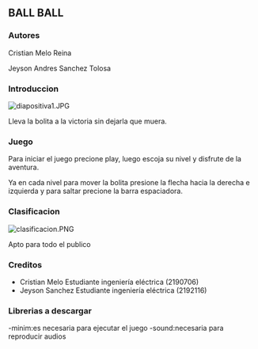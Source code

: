 ## BALL BALL
### Autores

Cristian Melo Reina 

Jeyson Andres Sanchez Tolosa 

### Introduccion
![diapositiva1.JPG](https://drive.google.com/file/d/1D0e27g_fINvW3P0VJ1B_8h6ZNkQQZRPO/view?usp=sharing)

Lleva la bolita a la victoria sin dejarla que muera.

### Juego



Para iniciar el juego precione play, luego escoja su nivel y disfrute de la aventura.



Ya en cada nivel para mover la bolita presione la flecha hacia la derecha e izquierda y para saltar precione la barra espaciadora.

### Clasificacion
![clasificacion.PNG](https://www.dropbox.com/s/jszp7qo08rpo30p/clasificacion.PNG?dl=0&raw=1)

Apto para todo el publico


### Creditos
- Cristian Melo Estudiante ingeniería eléctrica (2190706)
- Jeyson Sanchez Estudiante ingeniería eléctrica (2192116)

### Librerias a descargar 

-minim:es necesaria para ejecutar el juego
-sound:necesaria para reproducir audios
